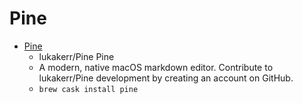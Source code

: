 # Pine
- [Pine](https://github.com/lukakerr/pine)
  -  lukakerr/Pine Pine
  - A modern, native macOS markdown editor. Contribute to lukakerr/Pine development by creating an account on GitHub.
  - `brew cask install pine`
